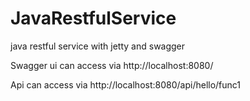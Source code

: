 # JavaRestfulService
java restful service with jetty and swagger

Swagger ui can access via http://localhost:8080/


Api can access via http://localhost:8080/api/hello/func1

